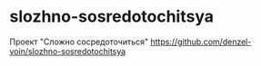 # slozhno-sosredotochitsya
Проект "Сложно сосредоточиться"
https://github.com/denzel-voin/slozhno-sosredotochitsya
